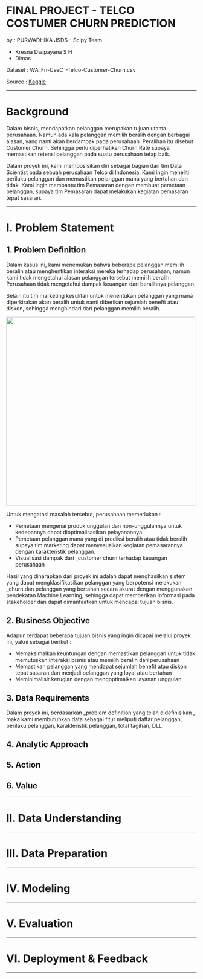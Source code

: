 # FINAL PROJECT - TELCO COSTUMER CHURN PREDICTION
by : PURWADHIKA JSDS - Scipy Team
 - Kresna Dwipayana S H
 - Dimas
 
 Dataset : WA_Fn-UseC_-Telco-Customer-Churn.csv
 
 Source :  <a href="https://www.kaggle.com/blastchar/telco-customer-churn">Kaggle</a>
 
 ---
 
 # Background

Dalam bisnis, mendapatkan pelanggan merupakan tujuan utama perusahaan. Namun ada kala pelanggan memilih beralih dengan berbagai alasan, yang nanti akan berdampak pada perusahaan.
 Peralihan itu disebut Customer Churn. Sehingga perlu diperhatikan Churn Rate supaya memastikan retensi pelanggan pada suatu perusahaan tetap baik.
 
 Dalam proyek ini, kami memposisikan diri sebagai bagian dari tim Data Scientist pada sebuah perusahaan Telco di Indonesia.
 Kami ingin meneliti perilaku pelanggan dan memastikan pelanggan mana yang bertahan dan tidak. Kami ingin membantu tim Pemasaran dengan membuat pemetaan pelanggan, supaya tim Pemasaran dapat melakukan kegiatan pemasaran tepat sasaran. 
 
 ---
 
 # I. Problem Statement
 
 ## 1. Problem Definition
 
 Dalam kasus ini, kami menemukan bahwa beberapa pelanggan memilih beralih atau menghentikan interaksi mereka terhadap perusahaan, namun kami tidak mengetahui alasan pelanggan tersebut memilih beralih. Perusahaan tidak mengetahui dampak keuangan dari beralihnya pelanggan.
 
 Selain itu tim marketing kesulitan untuk menentukan pelanggan yang mana diperkirakan akan beralih untuk nanti diberikan sejumlah benefit atau diskon, sehingga menghindari dari pelanggan memilih beralih.
 
 <img src="https://www.jojonomic.com/wp-content/uploads/2020/11/34.-Churn1.jpg" width="500" />
 
 Untuk mengatasi masalah tersebut, perusahaan memerlukan :
 - Pemetaan mengenai produk unggulan dan non-unggulannya untuk kedepannya dapat dioptimalisasikan pelayanannya 
 - Pemetaan pelanggan mana yang di prediksi beralih atau tidak beralih supaya tim marketing dapat menyesuaikan kegiatan pemasarannya dengan karakteristik pelanggan. 
 - Visualisasi dampak dari _customer churn terhadap keuangan perusahaan

Hasil yang diharapkan dari proyek ini adalah dapat menghasilkan sistem yang dapat mengklasifikasikan pelanggan yang berpotensi melakukan _churn dan pelanggan yang bertahan secara akurat dengan menggunakan pendekatan Machine Learning, sehingga dapat memberikan informasi pada stakeholder dan dapat dimanfaatkan untuk mencapai tujuan bisnis. 

## 2. Business Objective 

Adapun terdapat beberapa tujuan bisnis yang ingin dicapai melalui proyek ini, yakni sebagai berikut :
- Memaksimalkan keuntungan dengan memastikan pelanggan untuk tidak memutuskan interaksi bisnis atau memilih beralih dari perusahaan
- Memastikan pelanggan yang mendapat sejumlah benefit atau diskon tepat sasaran dan menjadi pelanggan yang loyal atau bertahan
- Meminimalisir kerugian dengan mengoptimalkan layanan unggulan

## 3. Data Requirements
 
 Dalam proyek ini, berdasarkan _problem definition yang telah didefinisikan , maka kami membutuhkan data sebagai fitur meliputi daftar pelanggan, perilaku pelanggan, karakteristik pelanggan,  total tagihan, DLL.
 
## 4. Analytic Approach

## 5. Action

## 6. Value

---

# II. Data Understanding

---

# III. Data Preparation

---

# IV. Modeling

---

# V. Evaluation

---

# VI. Deployment & Feedback

---



